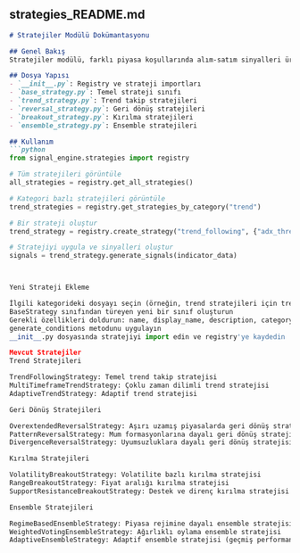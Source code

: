 ## strategies_README.md

```markdown
# Stratejiler Modülü Dokümantasyonu

## Genel Bakış
Stratejiler modülü, farklı piyasa koşullarında alım-satım sinyalleri üreten bileşenleri içerir. Bu modül, trend takip, geri dönüş, kırılma ve ensemble stratejilerini kapsar.

## Dosya Yapısı
- `__init__.py`: Registry ve strateji importları
- `base_strategy.py`: Temel strateji sınıfı
- `trend_strategy.py`: Trend takip stratejileri
- `reversal_strategy.py`: Geri dönüş stratejileri
- `breakout_strategy.py`: Kırılma stratejileri
- `ensemble_strategy.py`: Ensemble stratejileri

## Kullanım
```python
from signal_engine.strategies import registry

# Tüm stratejileri görüntüle
all_strategies = registry.get_all_strategies()

# Kategori bazlı stratejileri görüntüle
trend_strategies = registry.get_strategies_by_category("trend")

# Bir strateji oluştur
trend_strategy = registry.create_strategy("trend_following", {"adx_threshold": 25})

# Stratejiyi uygula ve sinyalleri oluştur
signals = trend_strategy.generate_signals(indicator_data)



Yeni Strateji Ekleme

İlgili kategorideki dosyayı seçin (örneğin, trend stratejileri için trend_strategy.py)
BaseStrategy sınıfından türeyen yeni bir sınıf oluşturun
Gerekli özellikleri doldurun: name, display_name, description, category, default_params, required_indicators, optional_indicators
generate_conditions metodunu uygulayın
__init__.py dosyasında stratejiyi import edin ve registry'ye kaydedin

Mevcut Stratejiler
Trend Stratejileri

TrendFollowingStrategy: Temel trend takip stratejisi
MultiTimeframeTrendStrategy: Çoklu zaman dilimli trend stratejisi
AdaptiveTrendStrategy: Adaptif trend stratejisi

Geri Dönüş Stratejileri

OverextendedReversalStrategy: Aşırı uzamış piyasalarda geri dönüş stratejisi
PatternReversalStrategy: Mum formasyonlarına dayalı geri dönüş stratejisi
DivergenceReversalStrategy: Uyumsuzluklara dayalı geri dönüş stratejisi

Kırılma Stratejileri

VolatilityBreakoutStrategy: Volatilite bazlı kırılma stratejisi
RangeBreakoutStrategy: Fiyat aralığı kırılma stratejisi
SupportResistanceBreakoutStrategy: Destek ve direnç kırılma stratejisi

Ensemble Stratejileri

RegimeBasedEnsembleStrategy: Piyasa rejimine dayalı ensemble stratejisi
WeightedVotingEnsembleStrategy: Ağırlıklı oylama ensemble stratejisi
AdaptiveEnsembleStrategy: Adaptif ensemble stratejisi (geçmiş performansa göre)